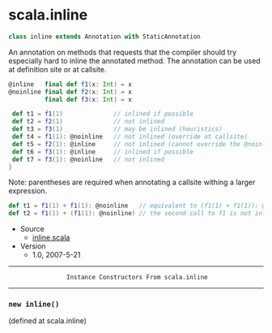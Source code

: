 
#                                 scala.inline                                 #

```scala
class inline extends Annotation with StaticAnnotation
```

An annotation on methods that requests that the compiler should try especially
hard to inline the annotated method. The annotation can be used at definition
site or at callsite.

```scala
@inline   final def f1(x: Int) = x
@noinline final def f2(x: Int) = x
          final def f3(x: Int) = x

 def t1 = f1(1)              // inlined if possible
 def t2 = f2(1)              // not inlined
 def t3 = f3(1)              // may be inlined (heuristics)
 def t4 = f1(1): @noinline   // not inlined (override at callsite)
 def t5 = f2(1): @inline     // not inlined (cannot override the @noinline at f2's definition)
 def t6 = f3(1): @inline     // inlined if possible
 def t7 = f3(1): @noinline   // not inlined
}
```

Note: parentheses are required when annotating a callsite withing a larger
expression.

```scala
def t1 = f1(1) + f1(1): @noinline   // equivalent to (f1(1) + f1(1)): @noinline
def t2 = f1(1) + (f1(1): @noinline) // the second call to f1 is not inlined
```

* Source
  * [inline.scala](https://github.com/scala/scala/tree/6d09a1ba5f/src/library/scala/inline.scala#L1)
* Version
  * 1.0, 2007-5-21


--------------------------------------------------------------------------------
                    Instance Constructors From scala.inline
--------------------------------------------------------------------------------


### `new inline()`                                                           ###
(defined at scala.inline)
